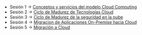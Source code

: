 - Sesión 1 -> [Conceptos y servicios del modelo Cloud Computing](sesion_1.md)
- Sesión 2 -> [Ciclo de Madurez de Tecnologías Cloud](pages/master_ti/cloud_computing/sesion_2.md)
- Sesión 3 -> [Ciclo de Madurez de la seguridad en la nube](pages/master_ti/cloud_computing/sesion_3.md)
- Sesión 4 -> [Migracion de Aplicaciones On-Premise hacia Cloud](pages/master_ti/cloud_computing/sesion_4.md)
- Sesión 5 -> [Migración a Cloud](pages/master_ti/cloud_computing/sesion_5.md)
